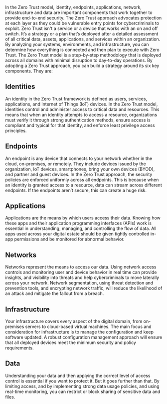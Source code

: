In the Zero Trust model, identity, endpoints, applications, network, infrastructure and data are important components that work together to provide end-to-end security. The Zero Trust approach advocates protection at each layer as they could be vulnerable entry points for cybercriminals to exploit. Zero Trust isn't a service or a device that works with an on and off switch. It’s a strategy or a plan that’s deployed after a detailed assessment of all critical data, assets, applications, and services within an organization. By analyzing your systems, environments, and infrastructure, you can determine how everything is connected and then plan to execute with Zero Trust. The Zero Trust model is a step-by-step methodology that is deployed across all domains with minimal disruption to day-to-day operations. By adopting a Zero Trust approach, you can build a strategy around its six key components. They are:

## Identities

An identity in the Zero Trust framework is defined as users, services, applications, and Internet of Things (IoT) devices. In the Zero Trust model, identities control and administer access to critical data and resources. This means that when an identity attempts to access a resource, organizations must verify it through strong authentication methods, ensure access is compliant and typical for that identity, and enforce least privilege access principles.

## Endpoints

An endpoint is any device that connects to your network whether in the cloud, on-premises, or remotely. They include devices issued by the organization, IoT devices, smartphones, bring your own devices (BYOD), and partner and guest devices. In the Zero Trust approach, the security policies are enforced uniformly across all endpoints. This is because when an identity is granted access to a resource, data can stream across different endpoints. If the endpoints aren’t secure, this can create a huge risk.

## Applications

Applications are the means by which users access their data. Knowing how these apps and their application programming interfaces (APIs) work is essential in understanding, managing, and controlling the flow of data. All apps used across your digital estate should be given tightly controlled in-app permissions and be monitored for abnormal behavior.

## Networks

Networks represent the means to access our data. Using network access controls and monitoring user and device behavior in real time can provide insights, and visibility into threats and help cybercriminals to move laterally across your network. Network segmentation, using threat detection and prevention tools, and encrypting network traffic, will reduce the likelihood of an attack and mitigate the fallout from a breach.

## Infrastructure

Your infrastructure covers every aspect of the digital domain, from on-premises servers to cloud-based virtual machines. The main focus and consideration for infrastructure is to manage the configuration and keep software updated. A robust configuration management approach will ensure that all deployed devices meet the minimum security and policy requirements.

## Data

Understanding your data and then applying the correct level of access control is essential if you want to protect it. But it goes further than that. By limiting access, and by implementing strong data usage policies, and using real-time monitoring, you can restrict or block sharing of sensitive data and files.
